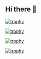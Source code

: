 ## Hi there 👋

[![trophy](https://github-profile-trophy.vercel.app/?username=boubaker&column=3&margin-w=15&margin-h=15&theme=onedark#gh-dark-mode-only)](https://github.com/ryo-ma/github-profile-trophy#gh-dark-mode-only)

[![trophy](https://github-profile-trophy.vercel.app/?username=boubaker&column=3&margin-w=15&margin-h=15#gh-light-mode-only)](https://github.com/ryo-ma/github-profile-trophy#gh-light-mode-only)

[![trophy](https://github-readme-stats.vercel.app/api?username=boubaker&count_private=true&show_icons=true&theme=onedark)](https://github.com/ryo-ma/github-profile-trophy#gh-dark-mode-only)

[![trophy](https://github-readme-stats.vercel.app/api?username=boubaker&count_private=true&show_icons=true)](https://github.com/ryo-ma/github-profile-trophy#gh-light-mode-only)
